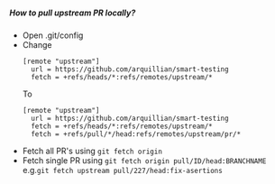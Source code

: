
##### How to pull upstream PR locally?
* Open .git/config
* Change
  ```
  [remote "upstream"]
    url = https://github.com/arquillian/smart-testing
    fetch = +refs/heads/*:refs/remotes/upstream/*
  ```
  To
  ```
  [remote "upstream"]
    url = https://github.com/arquillian/smart-testing
    fetch = +refs/heads/*:refs/remotes/upstream/*
    fetch = +refs/pull/*/head:refs/remotes/upstream/pr/*
  ```
* Fetch all PR's using  `git fetch origin`
* Fetch single PR using `git fetch origin pull/ID/head:BRANCHNAME` e.g.`git fetch upstream pull/227/head:fix-asertions`
